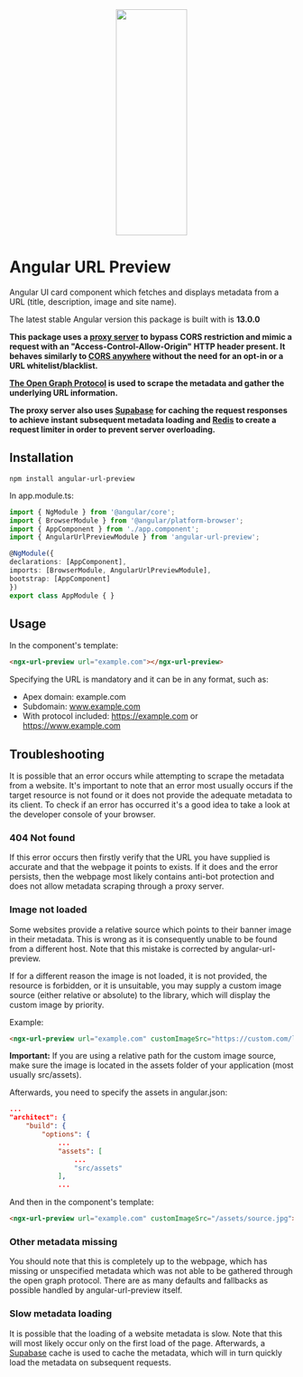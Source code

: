 <div align="center"><img src="https://lh3.googleusercontent.com/OdQTZV9_knDmMGcjMYOc1zh1s8UZkCsZKl2s3jTIZHN2WB5vCDVj751eancGiuka4NDSJJl_X6r6aCjL4RODLZdJ0lW5lFHvLNGMGtp5WNaU_C6IZXNLmk8XyhiKPOF9Fa4dShMZMPjzkxeYQeK32iT3z6nUYW2vSOPL7ROUbrWCxvTCTMvf-qjLKgv7fYaqJ6j2JEvKQxSgkZhdY8q6qvxYHrDJGwmwF41xG7oBO1biohtPmwLsiOftJdDtsqXeNBi-cHzsgmZbygilGTYfcb9pPUNwO3BmtFkbEHtU2iHnOUJ4jxQ43nJFIhIDkO7py4ZhyEsIYkFoJjGeaN-Ge3cwiRnH5w-n0x4gbQzLW_m6Thje7w2YmokRMGNlN2tgSGZ_19sZYZ6nQjObDa95ovBqsUyiDpWddwLgUpuHUfCtZ7hVRx1aiXwNWgXA7U7FYc_6U7yHphYpeANkyU5h57ugNS670K46mAKAfOb8nCOUzrCyCYZaEnORU6P4cUGb6WDaxgp9rD1ocAsGIz_SzXegLgJvcQZgWT1gliln4x-7jdFFOzMWmURNDYueuT-V9PGVURGz7xBqFm2Ad7xiMRHqxEu6BEg4o2OwykCecO9XB-JumnFvvjzVGwQAJ9mam_2J5LHaU9I3JW0KFsCn8EYSymaQ_V2Rodtyv-ANrqiSDCOSbRalLk91-xmAZIQGq-tRJm6jZL5ABaIjMYSwtyA=w814-h702-no?authuser=0"  width="400"  height="400" style="display: block; margin-left: auto; margin-right: auto; width: 50%;"/></div>

# Angular URL Preview

Angular UI card component which fetches and displays metadata from a URL (title, description, image and site name). <br>

The latest stable Angular version this package is built with is **13.0.0**

**This package uses a [proxy server](https://github.com/Dhaiwat10/rlp-proxy) to bypass CORS restriction and mimic a request with an "Access-Control-Allow-Origin" HTTP header present. It behaves similarly to [CORS anywhere](https://cors-anywhere.herokuapp.com/) without the need for an opt-in or a URL whitelist/blacklist.**

**[The Open Graph Protocol](https://ogp.me/) is used to scrape the metadata and gather the underlying URL information.**

**The proxy server also uses [Supabase](https://supabase.com/) for caching the request responses to achieve instant subsequent metadata loading and [Redis](https://redis.io/) to create a request limiter in order to prevent server overloading.**

## Installation
`npm install angular-url-preview`

In app.module.ts:
```typescript
import { NgModule } from '@angular/core';
import { BrowserModule } from '@angular/platform-browser';
import { AppComponent } from './app.component';
import { AngularUrlPreviewModule } from 'angular-url-preview';

@NgModule({
declarations: [AppComponent],
imports: [BrowserModule, AngularUrlPreviewModule],
bootstrap: [AppComponent]
})
export class AppModule { }
```

## Usage

In the component's template:
```html
<ngx-url-preview url="example.com"></ngx-url-preview>
```
Specifying the URL is mandatory and it can be in any format, such as:
- Apex domain: example.com
- Subdomain: www.example.com
- With protocol included: https://example.com or https://www.example.com

## Troubleshooting
It is possible that an error occurs while attempting to scrape the metadata from a website. It's important to note that an error most usually occurs if the target resource is not found or it does not provide the adequate metadata to its client. To check if an error has occurred it's a good idea to take a look at the developer console of your browser.

### 404 Not found
If this error occurs then firstly verify that the URL you have supplied is accurate and that the webpage it points to exists. If it does and the error persists, then the webpage most likely contains anti-bot protection and does not allow metadata scraping through a proxy server.

### Image not loaded
Some websites provide a relative source which points to their banner image in their metadata. This is wrong as it is consequently unable to be found from a different host. Note that this mistake is corrected by angular-url-preview.

If for a different reason the image is not loaded, it is not provided, the resource is forbidden, or it is unsuitable, you may supply a custom image source (either relative or absolute) to the library, which will display the custom image by priority.

Example:
```html
<ngx-url-preview url="example.com" customImageSrc="https://custom.com/logo.png"></ngx-url-preview>
```
**Important:** If you are using a relative path for the custom image source, make sure the image is located in the assets folder of your application (most usually src/assets).

Afterwards, you need to specify the assets in angular.json:
```json
...
"architect": {
	"build": {
		"options": {
			...
			"assets": [
				...
				"src/assets"
			],
			...
```
And then in the component's template:
```html
<ngx-url-preview url="example.com" customImageSrc="/assets/source.jpg"></ngx-url-preview>
```

### Other metadata missing
You should note that this is completely up to the webpage, which has missing or unspecified metadata which was not able to be gathered through the open graph protocol. There are as many defaults and fallbacks as possible handled by angular-url-preview itself.

### Slow metadata loading
It is possible that the loading of a website metadata is slow. Note that this will most likely occur only on the first load of the page. Afterwards, a [Supabase](https://supabase.com/) cache is used to cache the metadata, which will in turn quickly load the metadata on subsequent requests.